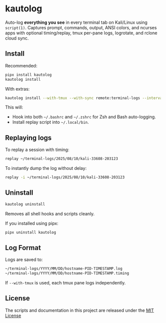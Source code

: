 # kautolog

Auto-log **everything you see** in every terminal tab on Kali/Linux using `script(1)`. Captures prompt, commands, output, ANSI colors, and ncurses apps with optional timing/replay, tmux per-pane logs, logrotate, and rclone cloud sync.

## Install

Recommended:

```bash
pipx install kautolog
kautolog install
```

With extras:

```bash
kautolog install --with-tmux --with-sync remote:terminal-logs --interval 10
```

This will:

- Hook into both `~/.bashrc` and `~/.zshrc` for Zsh and Bash auto-logging.
- Install replay script into `~/.local/bin`.

## Replaying logs

To replay a session with timing:

```bash
replay ~/terminal-logs/2025/08/10/kali-33608-203123
```

To instantly dump the log without delay:

```bash
replay -i ~/terminal-logs/2025/08/10/kali-33608-203123
```

## Uninstall

```bash
kautolog uninstall
```

Removes all shell hooks and scripts cleanly.

If you installed using pipx:

```bash
pipx uninstall kautolog
```

## Log Format

Logs are saved to:

```bash
~/terminal-logs/YYYY/MM/DD/hostname-PID-TIMESTAMP.log
~/terminal-logs/YYYY/MM/DD/hostname-PID-TIMESTAMP.timing
```

If `--with-tmux` is used, each tmux pane logs independently.

## License

The scripts and documentation in this project are released under the [MIT License](https://github.com/marksowell/kautolog/blob/main/LICENSE)
